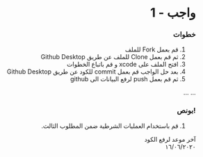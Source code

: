 <div dir="rtl">

# واجب  - 1
### خطوات 


1. قم  بعمل Fork للملف 
2.   ثم قم بعمل Clone للملف عن طريق Github Desktop
3.  افتح الملف على xcode و قم باتباع الخطوات
4.  بعد حل الواجب قم بعمل  commit للكود عن طريق Github Desktop
5.  ثم قم بعمل push لرفع البيانات الى github

...
...

### !بونص 
1.  قم باستخدام العمليات الشرطية ضمن المطلوب الثالث.



آخر موعد لرفع الكود\
١٦/٠٦/٢٠٢٠

</div>
